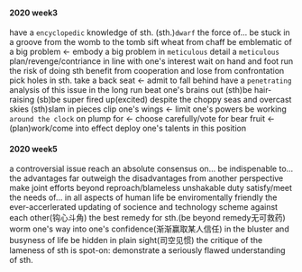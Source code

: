 #### 2020 week3
have a `encyclopedic` knowledge of sth.
(sth.)`dwarf` the force of...
be stuck in a groove
from the womb to the tomb
sift wheat from chaff
be emblematic of a big problem <- embody a big problem
in `meticulous` detail
a `meticulous` plan/revenge/contriance
in line with one's interest
wait on hand and foot
run the risk of doing sth
benefit from cooperation and lose from confrontation
pick holes in sth.
take a back seat <- admit to fall behind
have a `penetrating` analysis of this issue
in the long run
beat one's brains out
(sth)be hair-raising
(sb)be super fired up(excited)
despite the choppy seas and overcast skies
(sth)slam in pieces 
clip one's wings <- limit one's powers
be working `around the clock` on
plump for <- choose carefully/vote for
bear fruit <- (plan)work/come into effect
deploy one's talents in this position

#### 2020 week5
a controversial issue
reach an absolute consensus on...
be indispenable to...
the advantages far outweigh the disadvantages
from another perspective
make joint efforts
beyond reproach/blameless
unshakable duty
satisfy/meet the needs of...
in all aspects of human life
be enviromentally friendly
the ever-accerlerated updating of socience and technology
scheme against each other(钩心斗角)
the best remedy for sth.(be beyond remedy无可救药)
worm one's way into one's confidence(渐渐赢取某人信任)
in the bluster and busyness of life
be hidden in plain sight(司空见惯)
the critique of the lameness of sth is spot-on:
demonstrate a seriously flawed understanding of sth.